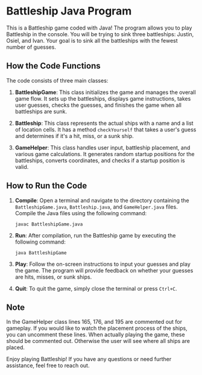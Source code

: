 # Battleship Java Program

This is a Battleship game coded with Java! The program allows you to play Battleship in the console. You will be trying to sink three battleships: Justin, Osiel, and Ivan. Your goal is to sink all the battleships with the fewest number of guesses.

## How the Code Functions

The code consists of three main classes:

1. **BattleshipGame**: This class initializes the game and manages the overall game flow. It sets up the battleships, displays game instructions, takes user guesses, checks the guesses, and finishes the game when all battleships are sunk.

2. **Battleship**: This class represents the actual ships with a name and a list of location cells. It has a method `checkYourself` that takes a user's guess and determines if it's a hit, miss, or a sunk ship.

3. **GameHelper**: This class handles user input, battleship placement, and various game calculations. It generates random startup positions for the battleships, converts coordinates, and checks if a startup position is valid.

## How to Run the Code

1. **Compile**: Open a terminal and navigate to the directory containing the `BattleshipGame.java`, `Battleship.java`, and `GameHelper.java` files. Compile the Java files using the following command:

   ```shell
   javac BattleshipGame.java
   ```

2. **Run**: After compilation, run the Battleship game by executing the following command:

   ```shell
   java BattleshipGame
   ```

3. **Play**: Follow the on-screen instructions to input your guesses and play the game. The program will provide feedback on whether your guesses are hits, misses, or sunk ships.

4. **Quit**: To quit the game, simply close the terminal or press `Ctrl+C`.

## Note

In the GameHelper class lines 165, 176, and 195 are commented out for gameplay. If you would like to watch the placement process of the ships, you can uncomment these lines. When actually playing the game, these should be commented out. Otherwise the user will see where all ships are placed.

Enjoy playing Battleship! If you have any questions or need further assistance, feel free to reach out.
